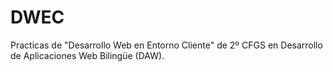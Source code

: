 # DWEC
Practicas de "Desarrollo Web en Entorno Cliente" de 2º CFGS en Desarrollo de Aplicaciones Web Bilingüe (DAW).
